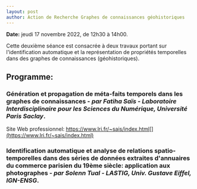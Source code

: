 ```yaml
---
layout: post
author: Action de Recherche Graphes de connaissances géohistoriques
---
```


**Date:** jeudi 17 novembre 2022, de 12h30 à 14h00. 

Cette deuxième séance est consacrée à deux travaux portant sur l'identification automatique et la représentation de propriétés temporelles dans des graphes de connaissances (géohistoriques).

## Programme:

### Génération et propagation de méta-faits temporels dans les graphes de connaissances - *par Fatiha Saïs - Laboratoire Interdisciplinaire pour les Sciences du Numérique, Université Paris Saclay*.

Site Web professionnel: https://www.lri.fr/~sais/index.html[](https://www.lri.fr/~sais/index.html)

### Identification automatique et analyse de relations spatio-temporelles dans des séries de données extraites d'annuaires du commerce parisien du 19ème siècle: application aux photographes - *par Solenn Tual - LASTIG, Univ. Gustave Eiffel, IGN-ENSG*.

